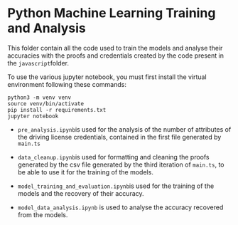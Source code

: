  # Python Machine Learning Training and Analysis

This folder contain all the code used to train the models and analyse their accuracies with the proofs and credentials created by the code present in the `javascript`folder.

To use the various jupyter notebook, you must first install the virtual environment following these commands:

```
python3 -m venv venv
source venv/bin/activate
pip install -r requirements.txt
jupyter notebook
```


- `pre_analysis.ipynb`is used for the analysis of the number of attributes of the driving license credentials, contained in the first file generated by `main.ts`

- `data_cleanup.ipynb`is used for formatting and cleaning the proofs generated by the csv file generated by the third iteration of `main.ts`, to be able to use it for the training of the models.

- `model_training_and_evaluation.ipynb`is used for the training of the models and the recovery of their accuracy.

- `model_data_analysis.ipynb` is used to analyse the accuracy recovered from the models.



